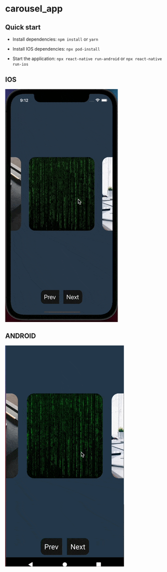 # carousel_app
## Quick start

- Install dependencies: `npm install` or `yarn`

- Install IOS dependencies: `npx pod-install`

- Start the application: `npx react-native run-android` or `npx react-native run-ios`

## IOS

![](ios.gif)
## ANDROID

![](android.gif)
